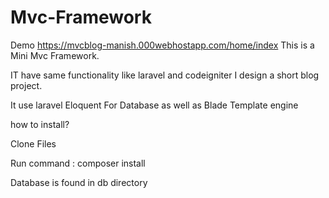 # Mvc-Framework

Demo https://mvcblog-manish.000webhostapp.com/home/index
This is a Mini Mvc Framework.

IT have same functionality like laravel and codeigniter
I design a short blog project.

It use laravel Eloquent For Database as well as Blade Template engine

how to install?

Clone Files 

Run command : composer install

Database is found in db directory
